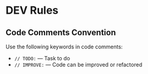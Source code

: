 # DEV Rules

## Code Comments Convention

Use the following keywords in code comments:

- `// TODO:` — Task to do
- `// IMPROVE:` — Code can be improved or refactored
